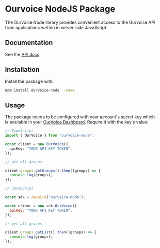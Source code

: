 # Ourvoice NodeJS Package

The Ourvoice Node library provides convenient access to the Ourvoice API from
applications written in server-side JavaScript.

## Documentation

See the [API docs](https://api-docs.getourvoice.com/).

## Installation

Install the package with:

```bash
npm install ourvoice-node --save
```

## Usage

The package needs to be configured with your account's secret key which is available in your [OurVoice Dashboard](https://app.getourvoice.com/developers/settings). Require it with the key's value:

```ts
// TypeScript
import { OurVoice } from "ourvoice-node";

const client = new OurVoice({
  apiKey: "YOUR API KEY TOKEN",
});

// get all groups

client.groups.getGroups().then((groups) => {
  console.log(groups);
});
```

```js
// JavaScript

const sdk = require("ourvoice-node");

const client = new sdk.OurVoice({
  apiKey: "YOUR API KEY TOKEN",
});

// get all groups

client.groups.getList().then((groups) => {
  console.log(groups);
});
```

